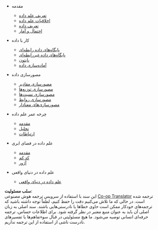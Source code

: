 <!--
CO_OP_TRANSLATOR_METADATA:
{
  "original_hash": "3767555b3cc28a2865c79202f4374204",
  "translation_date": "2025-08-23T23:43:43+00:00",
  "source_file": "docs/_sidebar.md",
  "language_code": "fa"
}
-->
- مقدمه  
  - [تعریف علم داده](../1-Introduction/01-defining-data-science/README.md)  
  - [اخلاقیات علم داده](../1-Introduction/02-ethics/README.md)  
  - [تعریف داده](../1-Introduction/03-defining-data/README.md)  
  - [احتمال و آمار](../1-Introduction/04-stats-and-probability/README.md)  

- کار با داده  
  - [پایگاه‌های داده رابطه‌ای](../2-Working-With-Data/05-relational-databases/README.md)  
  - [پایگاه‌های داده غیررابطه‌ای](../2-Working-With-Data/06-non-relational/README.md)  
  - [پایتون](../2-Working-With-Data/07-python/README.md)  
  - [آماده‌سازی داده](../2-Working-With-Data/08-data-preparation/README.md)  

- مصورسازی داده  
  - [مصورسازی مقادیر](../3-Data-Visualization/09-visualization-quantities/README.md)  
  - [مصورسازی توزیع‌ها](../3-Data-Visualization/10-visualization-distributions/README.md)  
  - [مصورسازی نسبت‌ها](../3-Data-Visualization/11-visualization-proportions/README.md)  
  - [مصورسازی روابط](../3-Data-Visualization/12-visualization-relationships/README.md)  
  - [مصورسازی‌های معنادار](../3-Data-Visualization/13-meaningful-visualizations/README.md)  

- چرخه عمر علم داده  
  - [مقدمه](../4-Data-Science-Lifecycle/14-Introduction/README.md)  
  - [تحلیل](../4-Data-Science-Lifecycle/15-analyzing/README.md)  
  - [ارتباطات](../4-Data-Science-Lifecycle/16-communication/README.md)  

- علم داده در فضای ابری  
  - [مقدمه](../5-Data-Science-In-Cloud/17-Introduction/README.md)  
  - [کد کم](../5-Data-Science-In-Cloud/18-Low-Code/README.md)  
  - [آژور](../5-Data-Science-In-Cloud/19-Azure/README.md)  

- علم داده در دنیای واقعی  
  - [علم داده در دنیای واقعی](../6-Data-Science-In-Wild/README.md)  

**سلب مسئولیت**:  
این سند با استفاده از سرویس ترجمه هوش مصنوعی [Co-op Translator](https://github.com/Azure/co-op-translator) ترجمه شده است. در حالی که ما تلاش می‌کنیم دقت را حفظ کنیم، لطفاً توجه داشته باشید که ترجمه‌های خودکار ممکن است حاوی خطاها یا نادرستی‌هایی باشند. سند اصلی به زبان اصلی آن باید به عنوان منبع معتبر در نظر گرفته شود. برای اطلاعات حساس، ترجمه حرفه‌ای انسانی توصیه می‌شود. ما هیچ مسئولیتی در قبال سوءتفاهم‌ها یا تفسیرهای نادرست ناشی از استفاده از این ترجمه نداریم.